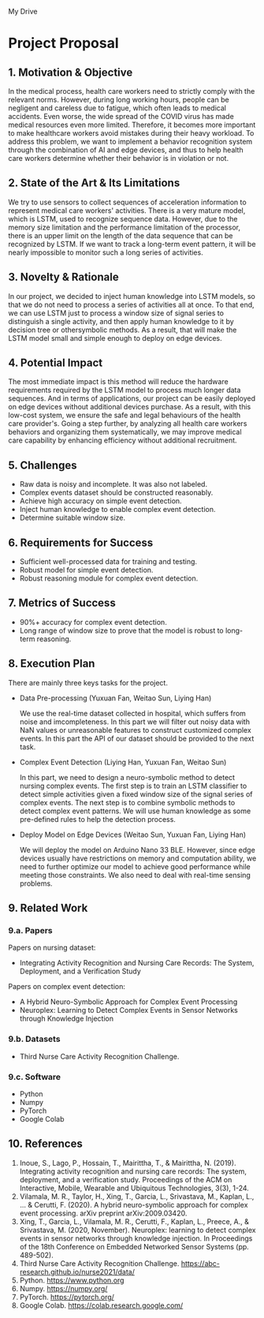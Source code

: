 My Drive
# Project Proposal

## 1. Motivation & Objective

In the medical process, health care workers need to strictly comply with the relevant norms. However, during long working hours, people can be negligent and careless due to fatigue, which often leads to medical accidents. Even worse, the wide spread of the COVID virus has made medical resources even more limited. Therefore, it becomes more important to make healthcare workers avoid mistakes during their heavy workload. To address this problem, we want to implement a behavior recognition system through the combination of AI and edge devices, and thus to help health care workers determine whether their behavior is in violation or not.

## 2. State of the Art & Its Limitations

We try to use sensors to collect sequences of acceleration information to represent medical care workers' activities. There is a very mature model, which is LSTM, used to recognize sequence data. However, due to the memory size limitation and the performance limitation of the processor, there is an upper limit on the length of the data sequence that can be recognized by LSTM. If we want to track a long-term event pattern, it will be nearly impossible to monitor such a long series of activities.

## 3. Novelty & Rationale

In our project, we decided to inject human knowledge into LSTM models, so that we do not need to process a series of activities all at once. To that end, we can use LSTM just to process a window size of signal series to distinguish a single activity, and then apply human knowledge to it by decision tree or othersymbolic methods. As a result, that will make the LSTM model small and simple enough to deploy on edge devices.

## 4. Potential Impact

The most immediate impact is this method will reduce the hardware requirements required by the LSTM model to process much longer data sequences. And in terms of applications, our project can be easily deployed on edge devices without additional devices purchase. As a result, with this low-cost system, we ensure the safe and legal behaviours of the health care provider's. Going a step further, by analyzing all health care workers behaviors and organizing them systematically, we may improve medical care capability by enhancing efficiency without additional recruitment.

## 5. Challenges

+ Raw data is noisy and incomplete. It was also not labeled.
+ Complex events dataset should be constructed reasonably.
+ Achieve high accuracy on simple event detection.
+ Inject human knowledge to enable complex event detection.
+ Determine suitable window size.


## 6. Requirements for Success

+ Sufficient well-processed data for training and testing.
+ Robust model for simple event detection.
+ Robust reasoning module for complex event detection.

## 7. Metrics of Success

+ 90%+ accuracy for complex event detection.
+ Long range of window size to prove that the model is robust to long-term reasoning.


## 8. Execution Plan

There are mainly three keys tasks for the project.

- Data Pre-processing (Yuxuan Fan, Weitao Sun, Liying Han)
   
   We use the real-time dataset collected in hospital, which suffers from noise and imcompleteness. In this part we will filter out noisy data with NaN values or unreasonable features to construct customized complex events. In this part the API of our dataset should be provided to the next task. 

- Complex Event Detection (Liying Han, Yuxuan Fan, Weitao Sun)
  
  In this part, we need to design a neuro-symbolic method to detect nursing complex events. The first step is to train an LSTM classifier to detect simple activities given a fixed window size of the signal series of complex events. The next step is to combine symbolic methods to detect complex event patterns. We will use human knowledge as some pre-defined rules to help the detection process.

- Deploy Model on Edge Devices (Weitao Sun, Yuxuan Fan, Liying Han)
  
  We will deploy the model on Arduino Nano 33 BLE. However, since edge devices usually have restrictions on memory and computation ability, we need to further optimize our model to achieve good performance while meeting those constraints. We also need to deal with real-time sensing problems.


## 9. Related Work

### 9.a. Papers

Papers on nursing dataset:
- Integrating Activity Recognition and Nursing Care Records: The System, Deployment, and a Verification Study
  
Papers on complex event detection: 
- A Hybrid Neuro-Symbolic Approach for Complex Event Processing
- Neuroplex: Learning to Detect Complex Events in Sensor Networks through Knowledge Injection


### 9.b. Datasets

- Third Nurse Care Activity Recognition Challenge.

### 9.c. Software

- Python
- Numpy
- PyTorch
- Google Colab

## 10. References

1.  Inoue, S., Lago, P., Hossain, T., Mairittha, T., & Mairittha, N. (2019). Integrating activity recognition and nursing care records: The system, deployment, and a verification study. Proceedings of the ACM on Interactive, Mobile, Wearable and Ubiquitous Technologies, 3(3), 1-24.
2.  Vilamala, M. R., Taylor, H., Xing, T., Garcia, L., Srivastava, M., Kaplan, L., ... & Cerutti, F. (2020). A hybrid neuro-symbolic approach for complex event processing. arXiv preprint arXiv:2009.03420.
3.  Xing, T., Garcia, L., Vilamala, M. R., Cerutti, F., Kaplan, L., Preece, A., & Srivastava, M. (2020, November). Neuroplex: learning to detect complex events in sensor networks through knowledge injection. In Proceedings of the 18th Conference on Embedded Networked Sensor Systems (pp. 489-502).
4.  Third Nurse Care Activity Recognition Challenge. https://abc-research.github.io/nurse2021/data/
5.  Python. https://www.python.org
6.  Numpy. https://numpy.org/
7.  PyTorch. https://pytorch.org/
8.  Google Colab. https://colab.research.google.com/